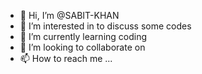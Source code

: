- 👋 Hi, I’m @SABIT-KHAN
- 👀 I’m interested in to discuss some codes
- 🌱 I’m currently learning coding
- 💞️ I’m looking to collaborate on 
- 📫 How to reach me ...

<!---
SABIT-KHAN/SABIT-KHAN is a ✨ special ✨ repository because its `README.md` (this file) appears on your GitHub profile.
You can click the Preview link to take a look at your changes.
--->
